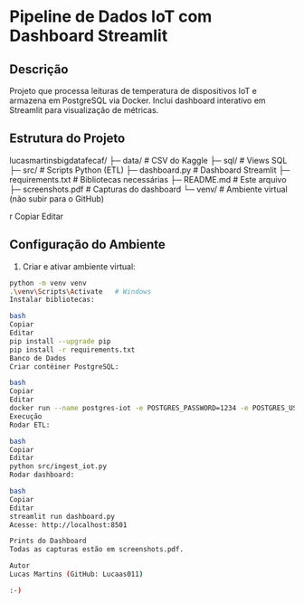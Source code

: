 # Pipeline de Dados IoT com Dashboard Streamlit

## Descrição
Projeto que processa leituras de temperatura de dispositivos IoT e armazena em PostgreSQL via Docker. Inclui dashboard interativo em Streamlit para visualização de métricas.

## Estrutura do Projeto
lucasmartinsbigdatafecaf/
├─ data/ # CSV do Kaggle
├─ sql/ # Views SQL
├─ src/ # Scripts Python (ETL)
├─ dashboard.py # Dashboard Streamlit
├─ requirements.txt # Bibliotecas necessárias
├─ README.md # Este arquivo
├─ screenshots.pdf # Capturas do dashboard
└─ venv/ # Ambiente virtual (não subir para o GitHub)

r
Copiar
Editar

## Configuração do Ambiente
1. Criar e ativar ambiente virtual:
```bash
python -m venv venv
.\venv\Scripts\Activate   # Windows
Instalar bibliotecas:

bash
Copiar
Editar
pip install --upgrade pip
pip install -r requirements.txt
Banco de Dados
Criar contêiner PostgreSQL:

bash
Copiar
Editar
docker run --name postgres-iot -e POSTGRES_PASSWORD=1234 -e POSTGRES_USER=postgres -e POSTGRES_DB=iotdb -p 5432:5432 -d postgres
Execução
Rodar ETL:

bash
Copiar
Editar
python src/ingest_iot.py
Rodar dashboard:

bash
Copiar
Editar
streamlit run dashboard.py
Acesse: http://localhost:8501

Prints do Dashboard
Todas as capturas estão em screenshots.pdf.

Autor
Lucas Martins (GitHub: Lucaas011)

:-)